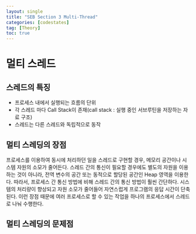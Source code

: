 ```yaml
---
layout: single
title: "SEB Section 3 Multi-Thread"
categories: [codestates]
tag: [Theory]
toc: true
---
```


# 멀티 스레드

## 스레드의 특징

- 프로세스 내에서 실행되는 흐름의 단위
- 각 스레드 마다 Call Stack이 존재(call stack : 실행 중인 서브루틴을 저장하는 자료 구조)
- 스레드는 다른 스레드와 독립적으로 동작

## 멀티 스레딩의 장점

프로세스를 이용하여 동시에 처리하던 일을 스레드로 구현할 경우, 메모리 공간이나 시스템 자원의 소모가 줄어든다. 스레드 간의 통신이 필요할 경우에도 별도의 자원을 이용하는 것이 아니라, 전역 변수의 공간 또는 동적으로 할당된 공간인 Heap 영역을 이용한다. 따라서, 프로세스 간 통신 방법에 비해 스레드 간의 통신 방법이 훨씬 간단하다. 시스템의 처리량이 향상되고 자원 소모가 줄어들어 자연스럽게 프로그램의 응답 시간이 단축 된다. 이런 장점 때문에 여러 프로세스로 할 수 있는 작업을 하나의 프로세스에서 스레드로 나눠 수행한다.

## 멀티 스레딩의 문제점
